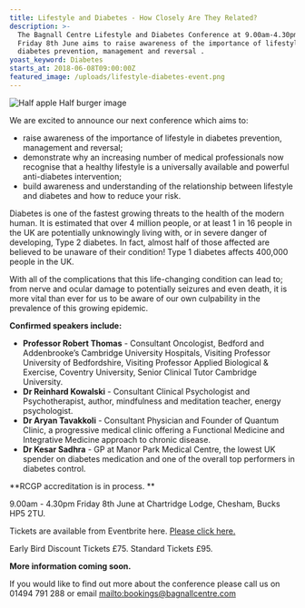 ```yaml
---
title: Lifestyle and Diabetes - How Closely Are They Related?
description: >-
  The Bagnall Centre Lifestyle and Diabetes Conference at 9.00am-4.30pm on
  Friday 8th June aims to raise awareness of the importance of lifestyle in
  diabetes prevention, management and reversal .
yoast_keyword: Diabetes
starts_at: 2018-06-08T09:00:00Z
featured_image: /uploads/lifestyle-diabetes-event.png
---
```

![Half apple Half burger image](/uploads/lifestyle-diabetes-event.png)

We are excited to announce our next conference which aims to:

* raise awareness of the importance of lifestyle in diabetes prevention, management and reversal;
* demonstrate why an increasing number of medical professionals now recognise that a healthy lifestyle is a universally available and powerful anti-diabetes intervention;
* build awareness and understanding of the relationship between lifestyle and diabetes and how to reduce your risk.

Diabetes is one of the fastest growing threats to the health of the modern human. It is estimated that over 4 million people, or at least 1 in 16 people in the UK are potentially unknowingly living with, or in severe danger of developing, Type 2 diabetes. In fact, almost half of those affected are believed to be unaware of their condition! Type 1 diabetes affects 400,000 people in the UK.

With all of the complications that this life-changing condition can lead to; from nerve and ocular damage to potentially seizures and even death, it is more vital than ever for us to be aware of our own culpability in the prevalence of this growing epidemic.

**Confirmed speakers include:**

* **Professor Robert Thomas** - Consultant Oncologist, Bedford and Addenbrooke’s Cambridge University Hospitals, Visiting Professor University of Bedfordshire, Visiting Professor Applied Biological & Exercise, Coventry University, Senior Clinical Tutor Cambridge University.
* **Dr Reinhard Kowalski** - Consultant Clinical Psychologist and Psychotherapist, author, mindfulness and meditation teacher, energy psychologist.
* **Dr Aryan Tavakkoli** - Consultant Physician and Founder of Quantum Clinic, a progressive medical clinic offering a Functional Medicine and Integrative Medicine approach to chronic disease.
* **Dr Kesar Sadhra** - GP at Manor Park Medical Centre, the lowest UK spender on diabetes medication and one of the overall top performers in diabetes control.

**RCGP accreditation is in process. **

9.00am - 4.30pm Friday 8th June at Chartridge Lodge, Chesham, Bucks HP5 2TU.

Tickets are available from Eventbrite here. <a href="https://www.eventbrite.co.uk/e/lifestyle-and-diabetes-how-closely-are-they-related-tickets-42565255826" target="_blank">Please click here.</a>

Early Bird Discount Tickets £75. Standard Tickets £95.

**More information coming soon.** 

If you would like to find out more about the conference please call us on 01494 791 288 or email <mailto:bookings@bagnallcentre.com>

